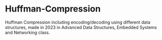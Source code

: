 # Huffman-Compression

Huffman Compression including encoding/decoding using different data structures, made in 2023 in Advanced Data Structures, Embedded Systems and Networking class.
